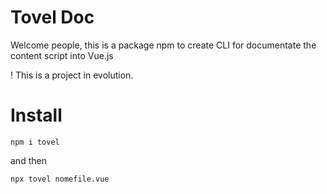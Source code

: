 # Tovel Doc

Welcome people, this is a package npm to create CLI for documentate the content script into Vue.js

! This is a project in evolution.

# Install

```
npm i tovel
```

and then
```
npx tovel nomefile.vue
```


